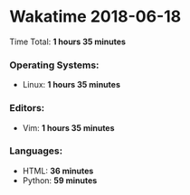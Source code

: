 # Wakatime 2018-06-18

Time Total: **1 hours 35 minutes**

### Operating Systems:
- Linux: **1 hours 35 minutes** 

### Editors:
- Vim: **1 hours 35 minutes** 

### Languages:
- HTML: **36 minutes** 
- Python: **59 minutes** 

